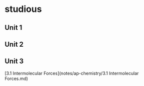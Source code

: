 # studious
 
## Unit 1

## Unit 2

## Unit 3
[3.1 Intermolecular Forces](notes/ap-chemistry/3.1 Intermolecular Forces.md)
